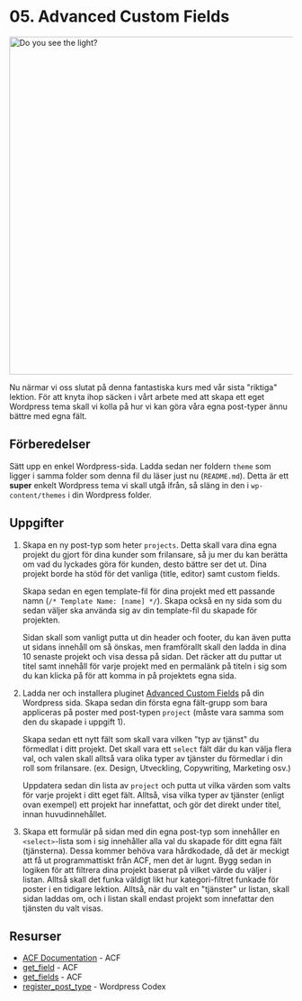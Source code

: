 # 05. Advanced Custom Fields
<img src="https://media.giphy.com/media/3og0IH0HMb7Itm7uiA/giphy.gif" alt="Do you see the light?" width="600">

Nu närmar vi oss slutat på denna fantastiska kurs med vår sista "riktiga" lektion. För att knyta ihop säcken i vårt arbete med att skapa ett eget Wordpress tema skall vi kolla på hur vi kan göra våra egna post-typer ännu bättre med egna fält.

## Förberedelser
Sätt upp en enkel Wordpress-sida. Ladda sedan ner foldern `theme` som ligger i samma folder som denna fil du läser just nu (`README.md`). Detta är ett **super** enkelt Wordpress tema vi skall utgå ifrån, så släng in den i `wp-content/themes` i din Wordpress folder.

## Uppgifter

1.
    Skapa en ny post-typ som heter `projects`. Detta skall vara dina egna projekt du gjort för dina kunder som frilansare, så ju mer du kan berätta om vad du lyckades göra för kunden, desto bättre ser det ut. Dina projekt borde ha stöd för det vanliga (title, editor) samt custom fields.

    Skapa sedan en egen template-fil för dina projekt med ett passande namn (`/* Template Name: [name] */`). Skapa också en ny sida som du sedan väljer ska använda sig av din template-fil du skapade för projekten.

    Sidan skall som vanligt putta ut din header och footer, du kan även putta ut sidans innehåll om så önskas, men framförallt skall den ladda in dina 10 senaste projekt och visa dessa på sidan. Det räcker att du puttar ut titel samt innehåll för varje projekt med en permalänk på titeln i sig som du kan klicka på för att komma in på projektets egna sida.

2.
    Ladda ner och installera pluginet [Advanced Custom Fields](https://www.advancedcustomfields.com/) på din Wordpress sida. Skapa sedan din första egna fält-grupp som bara appliceras på poster med post-typen `project` (måste vara samma som den du skapade i uppgift 1).

    Skapa sedan ett nytt fält som skall vara vilken "typ av tjänst" du förmedlat i ditt projekt. Det skall vara ett `select` fält där du kan välja flera val, och valen skall alltså vara olika typer av tjänster du förmedlar i din roll som frilansare. (ex. Design, Utveckling, Copywriting, Marketing osv.)

    Uppdatera sedan din lista av `project` och putta ut vilka värden som valts för varje projekt i ditt eget fält. Alltså, visa vilka typer av tjänster (enligt ovan exempel) ett projekt har innefattat, och gör det direkt under titel, innan huvudinnehållet.

3.
    Skapa ett formulär på sidan med din egna post-typ som innehåller en `<select>`-lista som i sig innehåller alla val du skapade för ditt egna fält (tjänsterna). Dessa kommer behöva vara hårdkodade, då det är meckigt att få ut programmattiskt från ACF, men det är lugnt. Bygg sedan in logiken för att filtrera dina projekt baserat på vilket värde du väljer i listan. Alltså skall det funka väldigt likt hur kategori-filtret funkade för poster i en tidigare lektion. Alltså, när du valt en "tjänster" ur listan, skall sidan laddas om, och i listan skall endast projekt som innefattar den tjänsten du valt visas.

## Resurser

- [ACF Documentation](https://www.advancedcustomfields.com/resources/) - ACF
- [get_field](https://www.advancedcustomfields.com/resources/get_field/) - ACF
- [get_fields](https://www.advancedcustomfields.com/resources/get_fields/) - ACF
- [register_post_type](https://codex.wordpress.org/Function_Reference/register_post_type) - Wordpress Codex
